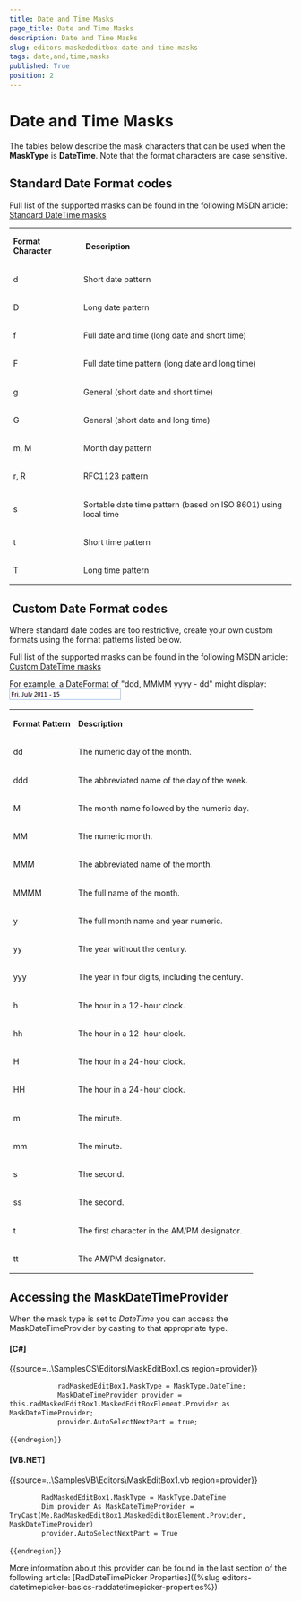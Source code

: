 ```yaml
---
title: Date and Time Masks
page_title: Date and Time Masks
description: Date and Time Masks
slug: editors-maskededitbox-date-and-time-masks
tags: date,and,time,masks
published: True
position: 2
---
```


# Date and Time Masks



The tables below describe the mask characters that can be used when the __MaskType__ is __DateTime__.
        Note that the format characters are case sensitive.
      

## Standard Date Format codes

Full list of the supported masks can be found in the following MSDN article:
          [Standard DateTime masks](http://msdn.microsoft.com/en-us/library/az4se3k1(v=VS.71).aspx)
<table><tr><td>

<b>Format Character</b></td><td>

<b> Description</b></td></tr><tr><td>

d</td><td>

Short date pattern</td></tr><tr><td>

D</td><td>

Long date pattern</td></tr><tr><td>

f</td><td>

Full date and time (long date and short time)</td></tr><tr><td>

F</td><td>

Full date time pattern (long date and long time)</td></tr><tr><td>

g</td><td>

General (short date and short time)</td></tr><tr><td>

G</td><td>

General (short date and long time)</td></tr><tr><td>

m, M</td><td>

Month day pattern</td></tr><tr><td>

r, R</td><td>

RFC1123 pattern </td></tr><tr><td>

s</td><td>

Sortable date time pattern (based on ISO 8601) using local time</td></tr><tr><td>

t</td><td>

Short time pattern </td></tr><tr><td>

T</td><td>

Long time pattern </td></tr></table>

##  Custom Date Format codes

Where standard date codes are too restrictive, create your own custom formats using the format patterns listed below.
        

Full list of the supported masks can be found in the following MSDN article:
          [Custom DateTime masks](http://msdn.microsoft.com/en-us/library/8kb3ddd4(v=vs.71).aspx)

For example, a DateFormat of "ddd, MMMM yyyy - dd" might display:![editors-maskededitbox-date-and-time-masks 001](images/editors-maskededitbox-date-and-time-masks001.png)
<table><tr><td>

<b>Format Pattern</b></td><td>

<b>Description</b></td></tr><tr><td>

dd</td><td>

The numeric day of the month. </td></tr><tr><td>

ddd</td><td>

The abbreviated name of the day of the week.</td></tr><tr><td>

M</td><td>

The month name followed by the numeric day.</td></tr><tr><td>

MM</td><td>

The numeric month. </td></tr><tr><td>

MMM</td><td>

The abbreviated name of the month.</td></tr><tr><td>

MMMM</td><td>

The full name of the month.</td></tr><tr><td>

y</td><td>

The full month name and year numeric.</td></tr><tr><td>

yy</td><td>

The year without the century. </td></tr><tr><td>

yyy</td><td>

The year in four digits, including the century.</td></tr><tr><td>

h</td><td>

The hour in a 12-hour clock. </td></tr><tr><td>

hh</td><td>

The hour in a 12-hour clock. </td></tr><tr><td>

H</td><td>

The hour in a 24-hour clock. </td></tr><tr><td>

HH</td><td>

The hour in a 24-hour clock. </td></tr><tr><td>

m</td><td>

The minute.</td></tr><tr><td>

mm</td><td>

The minute. </td></tr><tr><td>

s</td><td>

The second. </td></tr><tr><td>

ss</td><td>

The second. </td></tr><tr><td>

t</td><td>

The first character in the AM/PM designator.</td></tr><tr><td>

tt</td><td>

The AM/PM designator.</td></tr></table>

## Accessing the MaskDateTimeProvider

When the mask type is set to *DateTime* you can access the MaskDateTimeProvider by casting to that appropriate type.
        

#### __[C#]__

{{source=..\SamplesCS\Editors\MaskEditBox1.cs region=provider}}
	
	            radMaskedEditBox1.MaskType = MaskType.DateTime;
	            MaskDateTimeProvider provider = this.radMaskedEditBox1.MaskedEditBoxElement.Provider as MaskDateTimeProvider;
	            provider.AutoSelectNextPart = true;
	        
	{{endregion}}



#### __[VB.NET]__

{{source=..\SamplesVB\Editors\MaskEditBox1.vb region=provider}}
	
	        RadMaskedEditBox1.MaskType = MaskType.DateTime
	        Dim provider As MaskDateTimeProvider = TryCast(Me.RadMaskedEditBox1.MaskedEditBoxElement.Provider, MaskDateTimeProvider)
	        provider.AutoSelectNextPart = True
	
	{{endregion}}



More information about this provider can be found in the last section of the following article: [RadDateTimePicker Properties]({%slug editors-datetimepicker-basics-raddatetimepicker-properties%})
